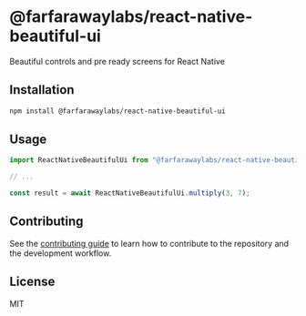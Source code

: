 # @farfarawaylabs/react-native-beautiful-ui

Beautiful controls and pre ready screens for React Native

## Installation

```sh
npm install @farfarawaylabs/react-native-beautiful-ui
```

## Usage

```js
import ReactNativeBeautifulUi from "@farfarawaylabs/react-native-beautiful-ui";

// ...

const result = await ReactNativeBeautifulUi.multiply(3, 7);
```

## Contributing

See the [contributing guide](CONTRIBUTING.md) to learn how to contribute to the repository and the development workflow.

## License

MIT
